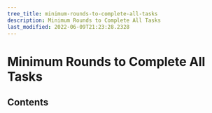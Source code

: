 ```yaml
---
tree_title: minimum-rounds-to-complete-all-tasks
description: Minimum Rounds to Complete All Tasks
last_modified: 2022-06-09T21:23:28.2328
---
```


# Minimum Rounds to Complete All Tasks

## Contents
